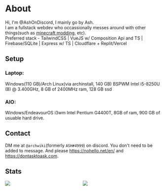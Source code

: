 # About
Hi, I'm @AshOnDiscord, I mainly go by Ash.  
I am a fullstack webdev who occassionally messes around with other things(such as [minecraft modding](https://github.com/AshOnDiscord/AshOnDiscord-HUD), etc).  
Preferred stack - TailwindCSS | VueJS w/ Composition Api and TS | Firebase/SQLite | Express w/ TS | Cloudflare + Replit/Vercel

## Setup
### Laptop:
Windows(110 GB)/Arch Linux(via archinstall, 140 GB) BSPWM
Intel i5-8250U (8) @ 3.400GHz, 8 GB of 2400MHz ram, 128 GB ssd
### AIO:
Windows/EndeavourOS  i3wm
Intel Pentium G4400T, 8GB of ram, 900 GB of usuable hard drive.

## Contact
DM me at `@archwiki`(formerly `ASH#4999`) on discord. You don't need to be added to message. And please https://nohello.net/en/ and https://dontasktoask.com.

## Stats
<div style="display: grid; grid-template-columns: 1fr 1fr;">
  <img src="https://github-readme-stats.vercel.app/api?username=ashondiscord&count_private&border_color=0d1117&theme=github_dark&show_icons=true">
  <img src="https://github-readme-stats.vercel.app/api/top-langs/?username=ashondiscord&count_private&border_color=0d1117&theme=github_dark&show_icons=true&langs_count=10&layout=compact">
</div>
